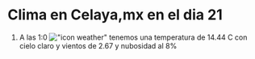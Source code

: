 # Clima en Celaya,mx en el dia 21

1. A las 1:0 !["icon weather"](http://openweathermap.org/img/w/01n.png) tenemos una temperatura de 14.44 C con cielo claro y  vientos de 2.67 y nubosidad al 8%
